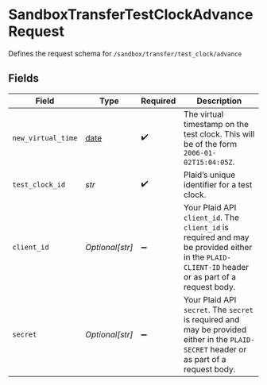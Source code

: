 # SandboxTransferTestClockAdvanceRequest

Defines the request schema for `/sandbox/transfer/test_clock/advance`


## Fields

| Field                                                                                                                                            | Type                                                                                                                                             | Required                                                                                                                                         | Description                                                                                                                                      |
| ------------------------------------------------------------------------------------------------------------------------------------------------ | ------------------------------------------------------------------------------------------------------------------------------------------------ | ------------------------------------------------------------------------------------------------------------------------------------------------ | ------------------------------------------------------------------------------------------------------------------------------------------------ |
| `new_virtual_time`                                                                                                                               | [date](https://docs.python.org/3/library/datetime.html#date-objects)                                                                             | :heavy_check_mark:                                                                                                                               | The virtual timestamp on the test clock. This will be of the form `2006-01-02T15:04:05Z`.                                                        |
| `test_clock_id`                                                                                                                                  | *str*                                                                                                                                            | :heavy_check_mark:                                                                                                                               | Plaid’s unique identifier for a test clock.                                                                                                      |
| `client_id`                                                                                                                                      | *Optional[str]*                                                                                                                                  | :heavy_minus_sign:                                                                                                                               | Your Plaid API `client_id`. The `client_id` is required and may be provided either in the `PLAID-CLIENT-ID` header or as part of a request body. |
| `secret`                                                                                                                                         | *Optional[str]*                                                                                                                                  | :heavy_minus_sign:                                                                                                                               | Your Plaid API `secret`. The `secret` is required and may be provided either in the `PLAID-SECRET` header or as part of a request body.          |